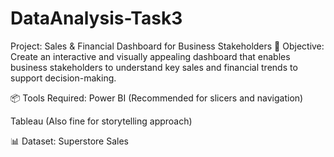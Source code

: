 # DataAnalysis-Task3
Project: Sales & Financial Dashboard for Business Stakeholders
🧩 Objective:
Create an interactive and visually appealing dashboard that enables business stakeholders to understand key sales and financial trends to support decision-making.

📦 Tools Required:
Power BI (Recommended for slicers and navigation)

Tableau (Also fine for storytelling approach)

📊 Dataset:
Superstore Sales
